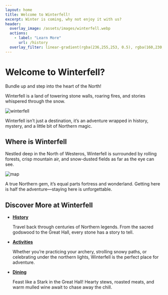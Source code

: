 ```yaml
---
layout: home
title: Welcome to Winterfell!
excerpt: Winter is coming, why not enjoy it with us?
header:
  overlay_image: /assets/images/winterfell.webp
  actions:
    - label: "Learn More"
      url: /history
  overlay_filter: linear-gradient(rgba(236,255,253, 0.5), rgba(160,230,236, 0.5))
---
```


# Welcome to Winterfell?

Bundle up and step into the heart of the North!   

Winterfell is a land of towering stone walls, roaring fires, and stories whispered through the snow.

![winterfell](winterfell2.webp)

Winterfell isn’t just a destination, it’s an adventure wrapped in history, mystery, and a little bit of Northern magic.

## Where is Winterfell

Nestled deep in the North of Westeros, Winterfell is surrounded by rolling forests, crisp mountain air, and snow-dusted fields as far as the eye can see. 

![map](map.webp)

A true Northern gem, it’s equal parts fortress and wonderland. Getting here is half the adventure—staying here is unforgettable.

## Discover More at Winterfell

- [**History**](history.md)

  Travel back through centuries of Northern legends. From the sacred godswood to the Great Hall, every stone has a story to tell.

- [**Activities**](activities.md)

  Whether you’re practicing your archery, strolling snowy paths, or celebrating under the northern lights, Winterfell is the perfect place for adventure.

- [**Dining**](dining.md)

  Feast like a Stark in the Great Hall! Hearty stews, roasted meats, and warm mulled wine await to chase away the chill.




